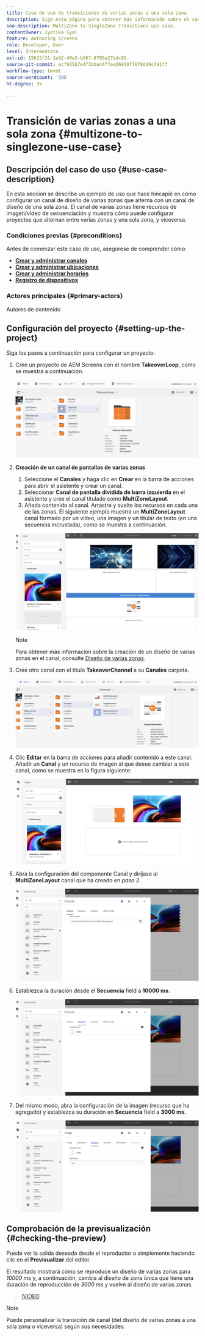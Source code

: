 ```yaml
---
title: Caso de uso de transiciones de varias zonas a una sola zona
description: Siga esta página para obtener más información sobre el caso de uso Transiciones de varias zonas a una sola zona.
seo-description: MultiZone to SingleZone Transitions use case.
contentOwner: Jyotika Syal
feature: Authoring Screens
role: Developer, User
level: Intermediate
exl-id: 15632f31-1e92-40e5-b567-8705e27bdc93
source-git-commit: acf925b7e4f3bba44ffee26919f7078dd9c491ff
workflow-type: tm+mt
source-wordcount: '395'
ht-degree: 3%

---
```


# Transición de varias zonas a una sola zona {#multizone-to-singlezone-use-case}


## Descripción del caso de uso {#use-case-description}

En esta sección se describe un ejemplo de uso que hace hincapié en cómo configurar un canal de diseño de varias zonas que alterna con un canal de diseño de una sola zona. El canal de varias zonas tiene recursos de imagen/vídeo de secuenciación y muestra cómo puede configurar proyectos que alternan entre varias zonas y una sola zona, y viceversa.

### Condiciones previas {#preconditions}

Antes de comenzar este caso de uso, asegúrese de comprender cómo:

* **[Crear y administrar canales](managing-channels.md)**
* **[Crear y administrar ubicaciones](managing-locations.md)**
* **[Crear y administrar horarios](managing-schedules.md)**
* **[Registro de dispositivos](device-registration.md)**

### Actores principales {#primary-actors}

Autores de contenido

## Configuración del proyecto {#setting-up-the-project}

Siga los pasos a continuación para configurar un proyecto:

1. Cree un proyecto de AEM Screens con el nombre **TakeoverLoop**, como se muestra a continuación.

   ![recurso](assets/mz-to-sz1.png)


1. **Creación de un canal de pantallas de varias zonas**

   1. Seleccione el **Canales** y haga clic en **Crear** en la barra de acciones para abrir el asistente y crear un canal.
   1. Seleccionar **Canal de pantalla dividida de barra izquierda** en el asistente y cree el canal titulado como **MultiZoneLayout**.
   1. Añada contenido al canal. Arrastre y suelte los recursos en cada una de las zonas. El siguiente ejemplo muestra un **MultiZoneLayout** canal formado por un vídeo, una imagen y un titular de texto (en una secuencia incrustada), como se muestra a continuación.

   ![recurso](assets/mz-to-sz2.png)

   >[!NOTE]
   >
   >Para obtener más información sobre la creación de un diseño de varias zonas en el canal, consulte [Diseño de varias zonas](multi-zone-layout-aem-screens.md).


1. Cree otro canal con el título **TakeoverChannel** a su **Canales** carpeta.

   ![recurso](assets/mz-to-sz3.png)

1. Clic **Editar** en la barra de acciones para añadir contenido a este canal. Añadir un **Canal** y un recurso de imagen al que desee cambiar a este canal, como se muestra en la figura siguiente:

   ![recurso](assets/mz-to-sz4.png)

1. Abra la configuración del componente Canal y diríjase al **MultiZoneLayout** canal que ha creado en *paso 2*.

   ![recurso](assets/mz-to-sz5.png)

1. Establezca la duración desde el **Secuencia** field a **10000 ms**.

   ![recurso](assets/mz-to-sz6.png)

1. Del mismo modo, abra la configuración de la imagen (recurso que ha agregado) y establezca su duración en **Secuencia** field a **3000 ms**.

   ![recurso](assets/mz-to-sz7.png)

## Comprobación de la previsualización {#checking-the-preview}

Puede ver la salida deseada desde el reproductor o simplemente haciendo clic en el **Previsualizar** del editor.

El resultado mostrará cómo se reproduce un diseño de varias zonas para *10000 ms* y, a continuación, cambia al diseño de zona única que tiene una duración de reproducción de *3000 ms* y vuelve al diseño de varias zonas.

>[!VIDEO](https://video.tv.adobe.com/v/30366)

>[!NOTE]
>
>Puede personalizar la transición de canal (del diseño de varias zonas a una sola zona o viceversa) según sus necesidades.

